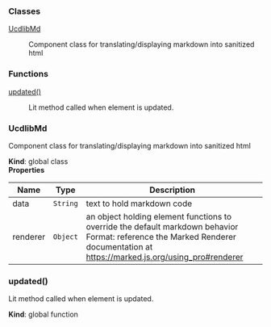 ### Classes

<dl>
<dt><a href="#UcdlibMd">UcdlibMd</a></dt>
<dd><p>Component class for translating/displaying markdown into sanitized html</p>
</dd>
</dl>

### Functions

<dl>
<dt><a href="#updated">updated()</a></dt>
<dd><p>Lit method called when element is updated.</p>
</dd>
</dl>

<a name="UcdlibMd"></a>

### UcdlibMd
Component class for translating/displaying markdown into sanitized html

**Kind**: global class  
**Properties**

| Name | Type | Description |
| --- | --- | --- |
| data | <code>String</code> | text to hold markdown code |
| renderer | <code>Object</code> | an object holding element functions to override the default markdown behavior   Format: reference the Marked Renderer documentation at https://marked.js.org/using_pro#renderer |

<a name="updated"></a>

### updated()
Lit method called when element is updated.

**Kind**: global function  
